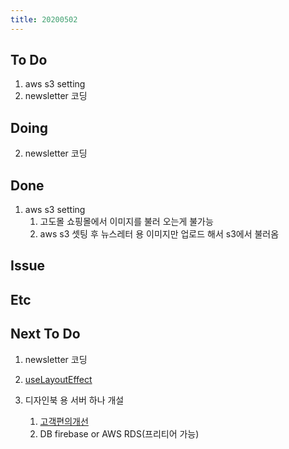 ```yaml
---
title: 20200502
---
```


## To Do

1. aws s3 setting
2. newsletter 코딩

## Doing

2. newsletter 코딩

## Done

1. aws s3 setting
   1. 고도몰 쇼핑몰에서 이미지를 불러 오는게 불가능
   2. aws s3 셋팅 후 뉴스레터 용 이미지만 업로드 해서 s3에서 불러옴

## Issue

## Etc

## Next To Do

1. newsletter 코딩

2. [useLayoutEffect](https://www.youtube.com/watch?v=ommC6fS1SZg&list=PLN3n1USn4xlmyw3ebYuZmGp60mcENitdM&index=4)

3. 디자인북 용 서버 하나 개설
   1. [ 고객편의개선 ](https://www.notion.so/ec91e42cfe2a40da8c1f01f5d3c83c4a)
   2. DB firebase or AWS RDS(프리티어 가능)
